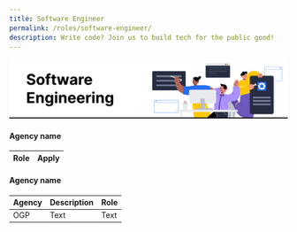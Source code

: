 ```yaml
---
title: Software Engineer
permalink: /roles/software-engineer/
description: Write code? Join us to build tech for the public good!
---
```

![](/images/Software%20engineer.png)

#### Agency name

| Role  | Apply |
| -------- | -------- |


#### Agency name

| Agency  | Description | Role |
| -------- | -------- | -------- |
| OGP | Text     | Text     |